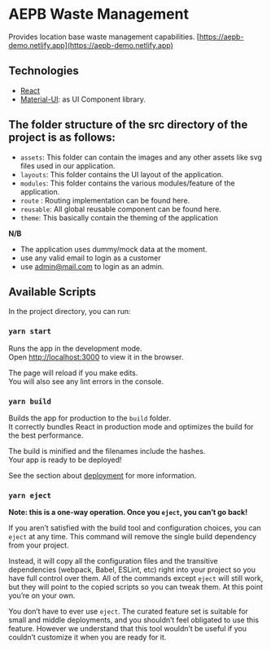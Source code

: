 # AEPB Waste Management
Provides location base waste management capabilities.
[https://aepb-demo.netlify.app](https://aepb-demo.netlify.app)

## Technologies
- [React](https://reactjs.org)
- [Material-UI](https://mui.com): as UI Component library.

## The folder structure of the src directory of the project is as follows:<br/>

- `assets`: This folder can contain the images and any other assets like svg files used in our application.
- `layouts`: This folder contains the UI layout of the application.
- `modules`: This folder contains the various modules/feature of the application.
- `route` : Routing implementation can be found here.
- `reusable`: All global reusable component can be found here.
- `theme`: This basically contain the theming of the application 


**N/B**
- The application uses dummy/mock data at the moment.
- use any valid email to login as a customer
- use admin@mail.com to login as an admin.

## Available Scripts

In the project directory, you can run:

### `yarn start`

Runs the app in the development mode.\
Open [http://localhost:3000](http://localhost:3000) to view it in the browser.

The page will reload if you make edits.\
You will also see any lint errors in the console.

### `yarn build`

Builds the app for production to the `build` folder.\
It correctly bundles React in production mode and optimizes the build for the best performance.

The build is minified and the filenames include the hashes.\
Your app is ready to be deployed!

See the section about [deployment](https://facebook.github.io/create-react-app/docs/deployment) for more information.

### `yarn eject`

**Note: this is a one-way operation. Once you `eject`, you can’t go back!**

If you aren’t satisfied with the build tool and configuration choices, you can `eject` at any time. This command will remove the single build dependency from your project.

Instead, it will copy all the configuration files and the transitive dependencies (webpack, Babel, ESLint, etc) right into your project so you have full control over them. All of the commands except `eject` will still work, but they will point to the copied scripts so you can tweak them. At this point you’re on your own.

You don’t have to ever use `eject`. The curated feature set is suitable for small and middle deployments, and you shouldn’t feel obligated to use this feature. However we understand that this tool wouldn’t be useful if you couldn’t customize it when you are ready for it.


